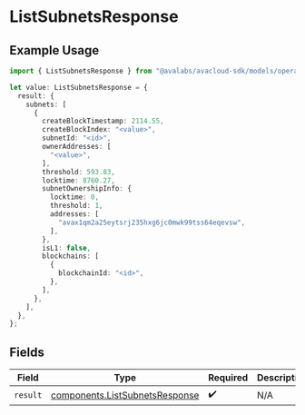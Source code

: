 # ListSubnetsResponse

## Example Usage

```typescript
import { ListSubnetsResponse } from "@avalabs/avacloud-sdk/models/operations";

let value: ListSubnetsResponse = {
  result: {
    subnets: [
      {
        createBlockTimestamp: 2114.55,
        createBlockIndex: "<value>",
        subnetId: "<id>",
        ownerAddresses: [
          "<value>",
        ],
        threshold: 593.83,
        locktime: 8760.27,
        subnetOwnershipInfo: {
          locktime: 0,
          threshold: 1,
          addresses: [
            "avax1qm2a25eytsrj235hxg6jc0mwk99tss64eqevsw",
          ],
        },
        isL1: false,
        blockchains: [
          {
            blockchainId: "<id>",
          },
        ],
      },
    ],
  },
};
```

## Fields

| Field                                                                            | Type                                                                             | Required                                                                         | Description                                                                      |
| -------------------------------------------------------------------------------- | -------------------------------------------------------------------------------- | -------------------------------------------------------------------------------- | -------------------------------------------------------------------------------- |
| `result`                                                                         | [components.ListSubnetsResponse](../../models/components/listsubnetsresponse.md) | :heavy_check_mark:                                                               | N/A                                                                              |